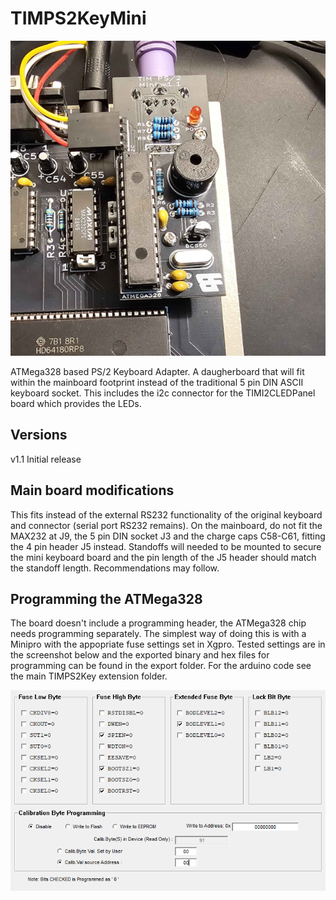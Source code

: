 # TIMPS2KeyMini

![Image of build version 1.1 board in black](https://github.com/Board-Folk/TIM011B/blob/main/images/TIMPS2KeyMiniv1_1_small.png)

ATMega328 based PS/2 Keyboard Adapter. A daugherboard that will fit within the mainboard footprint instead of the traditional 5 pin DIN ASCII keyboard socket. This includes the i2c connector for the TIMI2CLEDPanel board which provides the LEDs.

## Versions

v1.1 Initial release

## Main board modifications

This fits instead of the external RS232 functionality of the original keyboard and connector (serial port RS232 remains). On the mainboard, do not fit the MAX232 at J9, the 5 pin DIN socket J3 and the charge caps C58-C61, fitting the 4 pin header J5 instead. Standoffs will needed to be mounted to secure the mini keyboard board and the pin length of the J5 header should match the standoff length. Recommendations may follow.

## Programming the ATMega328

The board doesn't include a programming header, the ATMega328 chip needs programming separately. The simplest way of doing this is with a Minipro with the appopriate fuse settings set in Xgpro. Tested settings are in the screenshot below and the exported binary and hex files for programming can be found in the export folder. For the arduino code see the main TIMPS2Key extension folder. 

![Screenshot of minipro settings for the ATMega328 fuses](https://github.com/Board-Folk/TIM011B/blob/main/Extensions/TIMPS2KeyMini/images/minipro-settings.png)
